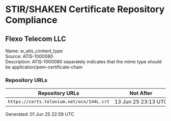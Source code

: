 # STIR/SHAKEN Certificate Repository Compliance

## Flexo Telecom LLC

Name: w_atis_content_type\
Source: ATIS-1000080\
Description: ATIS-1000080 separately indicates that the mime type should be application/pem-certificate-chain
### Repository URLs

| Repository URLs | Not After |  Problems | Link |
|-----------------|-----------|-----------|------|
| `https://certs.telonium.net/ocn/144L.crt` | 13&#160;Jun&#160;25&#160;23:13&#160;UTC | true | [view](../../REPOS/c338b4399440735c9fea9e55f67b49af42335d73/README.md) |


Generated: 01 Jun 25 22:59 UTC